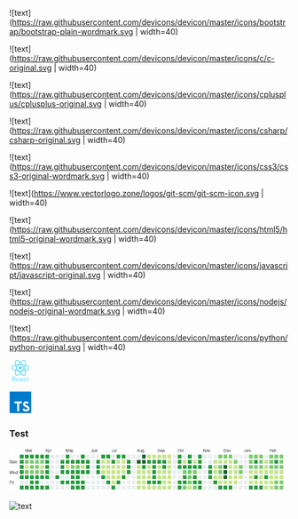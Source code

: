 

![text](https://raw.githubusercontent.com/devicons/devicon/master/icons/bootstrap/bootstrap-plain-wordmark.svg | width=40)

![text](https://raw.githubusercontent.com/devicons/devicon/master/icons/c/c-original.svg | width=40)

![text](https://raw.githubusercontent.com/devicons/devicon/master/icons/cplusplus/cplusplus-original.svg | width=40)

![text](https://raw.githubusercontent.com/devicons/devicon/master/icons/csharp/csharp-original.svg | width=40)

![text](https://raw.githubusercontent.com/devicons/devicon/master/icons/css3/css3-original-wordmark.svg | width=40)

![text](https://www.vectorlogo.zone/logos/git-scm/git-scm-icon.svg | width=40)

![text](https://raw.githubusercontent.com/devicons/devicon/master/icons/html5/html5-original-wordmark.svg | width=40)

![text](https://raw.githubusercontent.com/devicons/devicon/master/icons/javascript/javascript-original.svg | width=40)

![text](https://raw.githubusercontent.com/devicons/devicon/master/icons/nodejs/nodejs-original-wordmark.svg | width=40)

![text](https://raw.githubusercontent.com/devicons/devicon/master/icons/python/python-original.svg | width=40)

<img src="https://raw.githubusercontent.com/devicons/devicon/master/icons/react/react-original-wordmark.svg" width="40" height="40"></img>

<img src="https://raw.githubusercontent.com/devicons/devicon/master/icons/typescript/typescript-original.svg" width="40" height="40"></img>

### Test

![text](https://github.com/alexandertoepfer/readme/blob/main/activity-art-v2.png)

![text](https://github-profile-trophy.vercel.app/?username=alexandertoepfer&theme=flat&rank=SSS,SS,S,AAA,AA,A&no-bg=true&no-frame=true)
